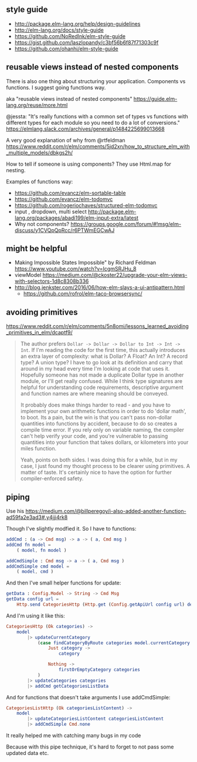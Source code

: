## style guide

- http://package.elm-lang.org/help/design-guidelines
- http://elm-lang.org/docs/style-guide
- https://github.com/NoRedInk/elm-style-guide
- https://gist.github.com/laszlopandy/c3bf56b6f87f71303c9f
- https://github.com/ohanhi/elm-style-guide

## reusable views instead of nested components

There is also one thing about structuring your application. Components vs functions. I suggest going functions way. 

aka "reusable views instead of nested components" https://guide.elm-lang.org/reuse/more.html

@jessta: "It's really functions with a common set of types vs functions with different types for each module so you need to do a lot of conversions." https://elmlang.slack.com/archives/general/p1484225699013668

A very good explanation of why from @rtfeldman https://www.reddit.com/r/elm/comments/5jd2xn/how_to_structure_elm_with_multiple_models/dbkgs2h/

How to tell if someone is using components? They use Html.map for nesting.

Examples of functions way:

- https://github.com/evancz/elm-sortable-table
- https://github.com/evancz/elm-todomvc
- https://github.com/rogeriochaves/structured-elm-todomvc
- input , dropdown, multi select http://package.elm-lang.org/packages/abadi199/elm-input-extra/latest
- Why not components? https://groups.google.com/forum/#!msg/elm-discuss/y1CVQpQpRcc/r6PTWmEGCwAJ

## might be helpful

- Making Impossible States Impossible" by Richard Feldman https://www.youtube.com/watch?v=IcgmSRJHu_8
- viewModel https://medium.com/@ckoster22/upgrade-your-elm-views-with-selectors-1d8c8308b336
- http://blog.jenkster.com/2016/06/how-elm-slays-a-ui-antipattern.html
  - https://github.com/rofrol/elm-taco-browsersync/

## avoiding primitives

https://www.reddit.com/r/elm/comments/5n8omi/lessons_learned_avoiding_primitives_in_elm/dcaptf9/

>The author prefers `Dollar -> Dollar -> Dollar to Int -> Int -> Int`. If I'm reading the code for the first time, this actually introduces an extra layer of complexity: what is Dollar? A Float? An Int? A record type? A union type? I have to go look at its definition and carry that around in my head every time I'm looking at code that uses it. Hopefully someone has not made a duplicate Dollar type in another module, or I'll get really confused.
While I think type signatures are helpful for understanding code requirements, descriptive argument and function names are where meaning should be conveyed.
>
>It probably does make things harder to read - and you have to implement your own arithmetic functions in order to do 'dollar math', to boot. Its a pain, but the win is that you can't pass non-dollar quantities into functions by accident, because to do so creates a compile time error. If you rely only on variable naming, the compiler can't help verify your code, and you're vulnerable to passing quantities into your function that takes dollars, or kilometers into your miles function.
>
>Yeah, points on both sides. I was doing this for a while, but in my case, I just found my thought process to be clearer using primitives. A matter of taste. It's certainly nice to have the option for further compiler-enforced safety.


## piping

Use his https://medium.com/@billperegoy/i-also-added-another-function-ad59fa2e3ad3#.y4jji4rk8

Though I've slightly modfied it. So I have to functions:

```elm
addCmd : (a -> Cmd msg) -> a -> ( a, Cmd msg )
addCmd fn model =
    ( model, fn model )

addCmdSimple : Cmd msg -> a -> ( a, Cmd msg )
addCmdSimple cmd model =
    ( model, cmd )
```

And then I've small helper functions for update:

```elm
getData : Config.Model -> String -> Cmd Msg
getData config url =
    Http.send CategoriesHttp (Http.get (Config.getApiUrl config url) decodeData)
```

And I'm using it like this:

```elm
CategoriesHttp (Ok categories) ->
    model
        |> updateCurrentCategory
            (case findCategoryByRoute categories model.currentCategory.route of
                Just category ->
                    category

                Nothing ->
                    firstOrEmptyCategory categories
            )
        |> updateCategories categories
        |> addCmd getCategoriesListData
```

 
And for functions that doesn't take arguments I use addCmdSimple:

```elm 
CategoriesListHttp (Ok categoriesListContent) ->
    model
        |> updateCategoriesListContent categoriesListContent
        |> addCmdSimple Cmd.none
```

It really helped me with catching many bugs in my code

Because with this pipe technique, it's hard to forget to not pass some updated data etc.

